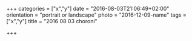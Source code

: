 +++
categories = ["x","y"]
date = "2016-08-03T21:06:49+02:00"
orientation = "portrait or landscape"
photo = "2016-12-09-name"
tags = ["x","y"]
title = "2016 08 03 choroni"

+++
